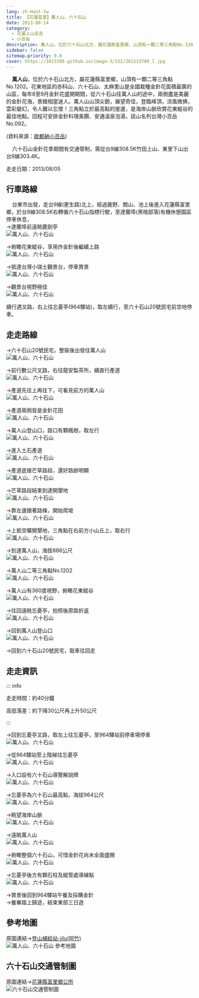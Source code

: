 ```yaml
---
lang: zh-Hant-tw
title: 【花蓮富里】萬人山、六十石山
date: 2013-08-14
category: 
  - 花蓮上山走走
  - 小百岳
description: 萬人山，位於六十石山北方，屬花蓮縣富里鄉，山頂有一顆二等三角點No.1202。花東地區的赤科山、六十石山、太麻里山是全國栽種金針花面積最廣的山區，每年8至9月金針花盛開期間，從六十石山往萬人山的途中，兩側盡是美麗的金針花海，景緻相當迷人。萬人山山頂尖銳，展望奇佳，登臨峰頂，涼風微拂，雲彩變幻，令人難以忘懷！三角點立於最高點的崖邊，是海岸山脈欣賞花東縱谷的最佳地點。回程可安排金針料理美饌、安通溫泉泡湯，該山名列台灣小百岳No.092。 六十石山金針花季期間有交通管制，需從台9線308.5K竹田上山、東里下山出台9線303.4K。
sidebar: false
sitemap.priority: 0.8
cover: https://1013399.github.io/image-3/152/262213788_l.jpg
---
```


    **萬人山**，位於六十石山北方，屬花蓮縣富里鄉，山頂有一顆二等三角點No.1202。花東地區的赤科山、六十石山、太麻里山是全國栽種金針花面積最廣的山區，每年8至9月金針花盛開期間，從六十石山往萬人山的途中，兩側盡是美麗的金針花海，景緻相當迷人。萬人山山頂尖銳，展望奇佳，登臨峰頂，涼風微拂，雲彩變幻，令人難以忘懷！三角點立於最高點的崖邊，是海岸山脈欣賞花東縱谷的最佳地點。回程可安排金針料理美饌、安通溫泉泡湯，該山名列台灣小百岳No.092。 

(資料來源：[歐都納小百岳](http://www.taiwan100mt.com/mountain.php?mountain=92)) 

<!-- more -->

    六十石山金針花季期間有交通管制，需從台9線308.5K竹田上山、東里下山出台9線303.4K。

走走日期：2013/08/05

## 行車路線  
    台東市出發，走台9線(更生路)北上，經過鹿野、關山、池上後進入花蓮縣富里鄉，於台9線308.5K右轉循六十石山指標行駛，至達蘭埠(黑暗部落)有機休憩園區停車休息，  
→達蘭埠前遠眺鹿劍亭  
![萬人山、六十石山](https://1013399.github.io/image-3/152/262213727_l.jpg)

→俯瞰花東縱谷，享用炸金針後繼續上路  
![萬人山、六十石山](https://1013399.github.io/image-3/152/262213730_l.jpg)

→抵達台灣小瑞士觀景台，停車賞景  
![萬人山、六十石山](https://1013399.github.io/image-3/152/262213717_l.jpg)

→觀景台視野極佳  
![萬人山、六十石山](https://1013399.github.io/image-3/152/262213720_l.jpg)

續行遇叉路，右上往忘憂亭(964驛站)，取左續行，至六十石山20號民宅前空地停車。

## 走走路線  
→六十石山20號民宅，整裝後出發往萬人山  
![萬人山、六十石山](https://1013399.github.io/image-3/152/262213734_l.jpg)

→前行數公尺叉路，右往龍安製茶所，續直行產道  
![萬人山、六十石山](https://1013399.github.io/image-3/152/262213740_l.jpg)

→產道先往上再往下，可看見前方的萬人山  
![萬人山、六十石山](https://1013399.github.io/image-3/152/262213744_l.jpg)

→產道兩側皆是金針花田  
![萬人山、六十石山](https://1013399.github.io/image-3/152/262213747_l.jpg)

→萬人山登山口，路口有顆楓樹，取左行  
![萬人山、六十石山](https://1013399.github.io/image-3/152/262213751_l.jpg)

→進入土石產道  
![萬人山、六十石山](https://1013399.github.io/image-3/152/262213754_l.jpg)

→產道底接芒草路段，還好路跡明顯  
![萬人山、六十石山](https://1013399.github.io/image-3/152/262213757_l.jpg)

→芒草路段結束到達開墾地  
![萬人山、六十石山](https://1013399.github.io/image-3/152/262213761_l.jpg)

→靠左邊跟著路條，開始爬坡  
![萬人山、六十石山](https://1013399.github.io/image-3/152/262213766_l.jpg)

→上抵空曠開墾地，三角點在右前方小山丘上，取右行  
![萬人山、六十石山](https://1013399.github.io/image-3/152/262213771_l.jpg)

→到達萬人山，海拔886公尺  
![萬人山、六十石山](https://1013399.github.io/image-3/152/262213776_l.jpg)

→萬人山二等三角點No.1202  
![萬人山、六十石山](https://1013399.github.io/image-3/152/262213781_l.jpg)

→萬人山有360度視野，俯瞰花東縱谷  
![萬人山、六十石山](https://1013399.github.io/image-3/152/262213784_l.jpg)

→往回遠眺忘憂亭，拍照後原路折返  
![萬人山、六十石山](https://1013399.github.io/image-3/152/262213788_l.jpg)

→回到萬人山登山口  
![萬人山、六十石山](https://1013399.github.io/image-3/152/262213791_l.jpg)

→回到六十石山20號民宅，取車往回走

## 走走資訊

::: info

走走時間：約40分鐘

高低落差：約下降30公尺再上升50公尺

:::

→回到忘憂亭叉路，取左上往忘憂亭，至964驛站前停車場停車  
![萬人山、六十石山](https://1013399.github.io/image-3/152/262213794_l.jpg)

→從964驛站旁上階梯往忘憂亭  
![萬人山、六十石山](https://1013399.github.io/image-3/152/262213798_l.jpg)

→入口設有六十石山導覽解說牌  
![萬人山、六十石山](https://1013399.github.io/image-3/152/262213801_l.jpg)

→忘憂亭為六十石山最高點，海拔964公尺  
![萬人山、六十石山](https://1013399.github.io/image-3/152/262213804_l.jpg)

→眺望海岸山脈  
![萬人山、六十石山](https://1013399.github.io/image-3/152/262213808_l.jpg)

→遠眺萬人山  
![萬人山、六十石山](https://1013399.github.io/image-3/152/262213810_l.jpg)

→俯瞰整個六十石山，可惜金針花尚未全面盛開  
![萬人山、六十石山](https://1013399.github.io/image-3/152/262213709_l.jpg)

→忘憂亭後方有顆石柱及縱管處導線點  
![萬人山、六十石山](https://1013399.github.io/image-3/152/262213712_l.jpg)

→賞景後回到964驛站午餐及採購金針  
→餐畢踏上歸途，結束東部三日遊

## 參考地圖  
原圖連結→[登山補給站-jjlu(阿竹)](http://www.keepon.com.tw/DiscussLoad.aspx?code=314B5CF9AEC3A19113F6CAA6F539A6629AD943D06C005431)  
![萬人山、六十石山 參考地圖](https://1013399.github.io/image-3/152/262213888_l.jpg)

## 六十石山交通管制圖
原圖連結→[花蓮縣富里鄉公所](http://www.fuli.gov.tw/files/14-1029-30320,r11-1.php)  
![六十石山交通管制圖](https://1013399.github.io/image-3/152/262452669_l.jpg)